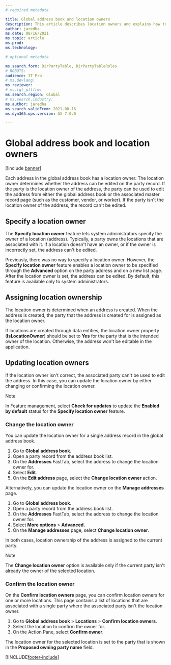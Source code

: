 ```yaml
---
# required metadata

title: Global address book and location owners
description: This article describes location owners and explains how to change the owner in the global address book.
author: jaredha
ms.date: 08/16/2021
ms.topic: article
ms.prod: 
ms.technology: 

# optional metadata

ms.search.form: DirPartyTable, DirPartyTableRoles
# ROBOTS: 
audience: IT Pro
# ms.devlang: 
ms.reviewer: 
# ms.tgt_pltfrm: 
ms.search.region: Global
# ms.search.industry: 
ms.author: jaredha
ms.search.validFrom: 2021-08-16
ms.dyn365.ops.version: AX 7.0.0

---
```


# Global address book and location owners

[!include [banner](../includes/banner.md)]

Each address in the global address book has a location owner. The location owner determines whether the address can be edited on the party record. If the party is the location owner of the address, the party can be used to edit the address from either the global address book or the associated master record page (such as the customer, vendor, or worker). If the party isn't the location owner of the address, the record can't be edited.

## Specify a location owner

The **Specify location owner** feature lets system administrators specify the owner of a location (address). Typically, a party owns the locations that are associated with it. If a location doesn't have an owner, or if the owner is incorrectly set, the address can't be edited.

Previously, there was no way to specify a location owner. However, the **Specify location owner** feature enables a location owner to be specified through the **Advanced** option on the party address and on a new list page. After the location owner is set, the address can be edited. By default, this feature is available only to system administrators.

## Assigning location ownership

The location owner is determined when an address is created. When the address is created, the party that the address is created for is assigned as the location owner.

If locations are created through data entities, the location owner property (**IsLocationOwner**) should be set to **Yes** for the party that is the intended owner of the location. Otherwise, the address won't be editable in the application.

## Updating location owners

If the location owner isn't correct, the associated party can't be used to edit the address. In this case, you can update the location owner by either changing or confirming the location owner.

> [!NOTE]
> In Feature management, select **Check for updates** to update the **Enabled by default** status for the **Specify location owner** feature.

### Change the location owner

You can update the location owner for a single address record in the global address book.

1. Go to **Global address book**.
2. Open a party record from the address book list.
3. On the **Addresses** FastTab, select the address to change the location owner for.
4. Select **Edit**.
5. On the **Edit address** page, select the **Change location owner** action.

Alternatively, you can update the location owner on the **Manage addresses** page.

1. Go to **Global address book**.
2. Open a party record from the address book list.
3. On the **Addresses** FastTab, select the address to change the location owner for.
4. Select **More options** \> **Advanced**.
5. On the **Manage addresses** page, select **Change location owner**.

In both cases, location ownership of the address is assigned to the current party.

> [!NOTE]
> The **Change location owner** option is available only if the current party isn't already the owner of the selected location.

### Confirm the location owner

On the **Confirm location owners** page, you can confirm location owners for one or more locations. This page contains a list of locations that are associated with a single party where the associated party isn't the location owner.

1. Go to **Global address book** \> **Locations** \> **Confirm location owners**.
2. Select the location to confirm the owner for.
3. On the Action Pane, select **Confirm owner**.

The location owner for the selected location is set to the party that is shown in the **Proposed owning party name** field.

[!INCLUDE[footer-include](../../../includes/footer-banner.md)]

